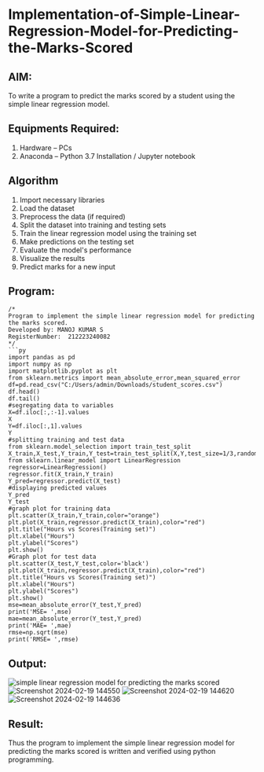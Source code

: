 # Implementation-of-Simple-Linear-Regression-Model-for-Predicting-the-Marks-Scored

## AIM:
To write a program to predict the marks scored by a student using the simple linear regression model.

## Equipments Required:
1. Hardware – PCs
2. Anaconda – Python 3.7 Installation / Jupyter notebook

## Algorithm
1. Import necessary libraries
2. Load the dataset
3. Preprocess the data (if required)
4. Split the dataset into training and testing sets
5. Train the linear regression model using the training set
6. Make predictions on the testing set
7. Evaluate the model's performance
8. Visualize the results 
9. Predict marks for a new input


## Program:
```
/*
Program to implement the simple linear regression model for predicting the marks scored.
Developed by: MANOJ KUMAR S
RegisterNumber:  212223240082
*/
```py
import pandas as pd
import numpy as np
import matplotlib.pyplot as plt
from sklearn.metrics import mean_absolute_error,mean_squared_error
df=pd.read_csv("C:/Users/admin/Downloads/student_scores.csv")
df.head()
df.tail()
#segregating data to variables
X=df.iloc[:,:-1].values
X
Y=df.iloc[:,1].values
Y
#splitting training and test data
from sklearn.model_selection import train_test_split
X_train,X_test,Y_train,Y_test=train_test_split(X,Y,test_size=1/3,random_state=0)
from sklearn.linear_model import LinearRegression
regressor=LinearRegression()
regressor.fit(X_train,Y_train)
Y_pred=regressor.predict(X_test)
#displaying predicted values
Y_pred
Y_test
#graph plot for training data
plt.scatter(X_train,Y_train,color="orange")
plt.plot(X_train,regressor.predict(X_train),color="red")
plt.title("Hours vs Scores(Training set)")
plt.xlabel("Hours")
plt.ylabel("Scores")
plt.show()
#Graph plot for test data
plt.scatter(X_test,Y_test,color='black')
plt.plot(X_train,regressor.predict(X_train),color="red")
plt.title("Hours vs Scores(Training set)")
plt.xlabel("Hours")
plt.ylabel("Scores")
plt.show()
mse=mean_absolute_error(Y_test,Y_pred)
print('MSE= ',mse)
mae=mean_absolute_error(Y_test,Y_pred)
print('MAE= ',mae)
rmse=np.sqrt(mse)
print('RMSE= ',rmse)
```

## Output:
![simple linear regression model for predicting the marks scored](sam.png)
![Screenshot 2024-02-19 144550](https://github.com/Mkumar262006/Implementation-of-Simple-Linear-Regression-Model-for-Predicting-the-Marks-Scored/assets/147139472/50f6d2a3-49c6-46ce-905f-2b7f9a68a5ec)
![Screenshot 2024-02-19 144620](https://github.com/Mkumar262006/Implementation-of-Simple-Linear-Regression-Model-for-Predicting-the-Marks-Scored/assets/147139472/6b01571b-8477-4d63-bf7a-b75b67df91c3)
![Screenshot 2024-02-19 144636](https://github.com/Mkumar262006/Implementation-of-Simple-Linear-Regression-Model-for-Predicting-the-Marks-Scored/assets/147139472/0fdab683-02f4-44d7-be91-a828a638ab4c)


## Result:
Thus the program to implement the simple linear regression model for predicting the marks scored is written and verified using python programming.
